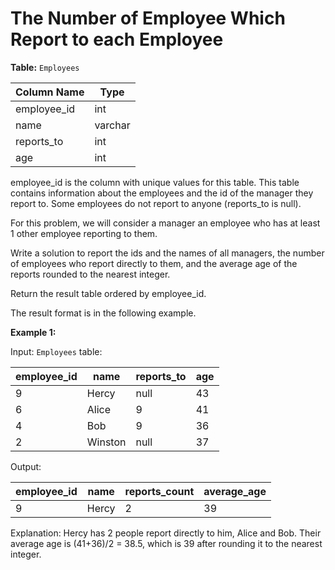# The Number of Employee Which Report to each Employee

**Table:** `Employees`

| Column Name | Type    |
| ----------- | ------- |
| employee_id | int     |
| name        | varchar |
| reports_to  | int     |
| age         | int     |

employee_id is the column with unique values for this table.
This table contains information about the employees and the id of the manager they report to. Some employees do not report to anyone (reports_to is null).

For this problem, we will consider a manager an employee who has at least 1 other employee reporting to them.

Write a solution to report the ids and the names of all managers, the number of employees who report directly to them, and the average age of the reports rounded to the nearest integer.

Return the result table ordered by employee_id.

The result format is in the following example.

**Example 1:**

Input:
`Employees` table:

| employee_id | name    | reports_to | age |
| ----------- | ------- | ---------- | --- |
| 9           | Hercy   | null       | 43  |
| 6           | Alice   | 9          | 41  |
| 4           | Bob     | 9          | 36  |
| 2           | Winston | null       | 37  |

Output:

| employee_id | name  | reports_count | average_age |
| ----------- | ----- | ------------- | ----------- |
| 9           | Hercy | 2             | 39          |

Explanation: Hercy has 2 people report directly to him, Alice and Bob. Their average age is (41+36)/2 = 38.5, which is 39 after rounding it to the nearest integer.
